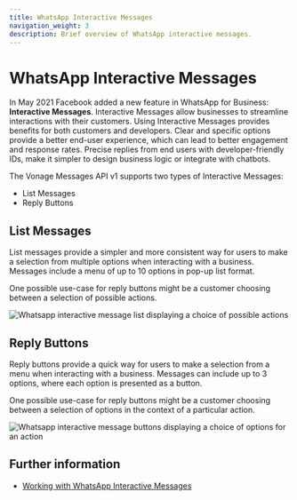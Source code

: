```yaml
---
title: WhatsApp Interactive Messages
navigation_weight: 3
description: Brief overview of WhatsApp interactive messages.
---
```


# WhatsApp Interactive Messages

In May 2021 Facebook added a new feature in WhatsApp for Business: **Interactive Messages**. Interactive Messages allow businesses to streamline interactions with their customers. Using Interactive Messages provides benefits for both customers and developers. Clear and specific options provide a better end-user experience, which can lead to better engagement and response rates. Precise replies from end users with developer-friendly IDs, make it simpler to design business logic or integrate with chatbots.

The Vonage Messages API v1 supports two types of Interactive Messages:

- List Messages
- Reply Buttons

## List Messages

List messages provide a simpler and more consistent way for users to make a selection from multiple options when interacting with a business. Messages include a menu of up to 10 options in pop-up list format.

One possible use-case for reply buttons might be a customer choosing between a selection of possible actions.

<img src="/images/messages/list-messages-whatsapp.png" alt="Whatsapp interactive message list displaying a choice of possible actions">

## Reply Buttons

Reply buttons provide a quick way for users to make a selection from a menu when interacting with a business. Messages can include up to 3 options, where each option is presented as a button.

One possible use-case for reply buttons might be a customer choosing between a selection of options in the context of a particular action.

<img src="/images/messages/reply-buttons-whatsapp.png" alt="Whatsapp interactive message buttons displaying a choice of options for an action">

## Further information

- [Working with WhatsApp Interactive Messages](/messages/tutorials/working-with-whatsapp-interactive-messages/introduction)
